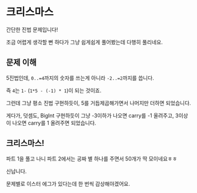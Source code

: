 # 크리스마스

간단한 진법 문제입니다!

조금 어렵게 생각할 뻔 하다가 그냥 쉽게쉽게 풀어봤는데 다행히 풀리네요.

## 문제 이해

5진법인데, `0..=4`까지의 숫자를 쓰는게 아니라 `-2..=2`까지를 씁니다.

즉 `4`는 `1-` (`1*5 - (-1) * 1`)이 되는 것이죠.

그런데 그냥 평소 진법 구현하듯이, 5를 거듭제곱해가면서 나머지만 더하면 되었습니다.

게다가, 덧셈도, BigInt 구현하듯이 그냥 -3이하가 나오면 carry를 -1 올려주고, 3이상이 나오면 carry를 1 올려주면 되었습니다.

## 크리스마스!

파트 1을 풀고 나니 파트 2에서는 공짜 별 하나를 주면서 50개가 딱 모이네요ㅎㅎ

신납니다.

문제별로 이스터 에그가 있다는데 한 번씩 감상해야겠어요.
